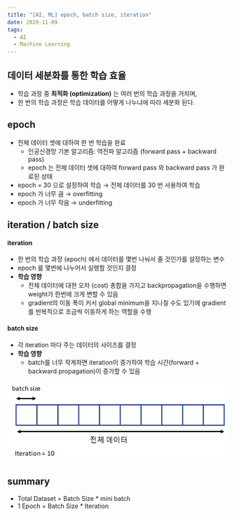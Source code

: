 ```yaml
---
title: "[AI, ML] epoch, batch size, iteration"
date: 2020-11-09
tags:
  - AI
  - Machine Learning
---
```


## 데이터 세분화를 통한 학습 효율

- 학습 과정 중 **최적화 (optimization)** 는 여러 번의 학습 과정을 거치며,
- 한 번의 학습 과정은 학습 데이터를 어떻게 나누냐에 따라 세분화 된다.

## epoch

- 전체 데이터 셋에 대하여 한 번 학습을 완료
  - 인공신경망 기본 알고리즘: 역전파 알고리즘 (forward pass + backward pass)
  - epoch 는 전체 데이터 셋에 대하여 forward pass 와 backward pass 가 완료된 상태
- epoch = 30 으로 설정하여 학습 → 전체 데이터를 30 번 사용하여 학습
- epoch 가 너무 큼 → overfitting
- epoch 가 너무 작음 → underfitting
    

## iteration / batch size

#### iteration
- 한 번의 학습 과정 (epoch) 에서 데이터를 몇번 나눠서 줄 것인가를 설정하는 변수
- epoch 를 몇번에 나누어서 실행할 것인지 결정
- **학습 영향**
  - 전체 데이터에 대한 오차 (cost) 총합을 가지고 backpropagation을 수행하면 weight가 한번에 크게 변할 수 있음
  - gradient의 이동 폭이 커서 global minimum을 지나칠 수도 있기에 gradient를 반복적으로 조금씩 이동하게 하는 역할을 수행


#### batch size  
- 각 iteration 마다 주는 데이터의 사이즈를 결정
- **학습 영향**
  - batch를 너무 작게하면 iteration이 증가하여 학습 시간(forward + backward propagation)이 증가할 수 있음

![image](./1.png)

## summary
- Total Dataset = Batch Size \* mini batch
- 1 Epoch = Batch Size \* Iteration